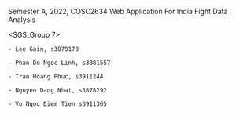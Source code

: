 Semester A, 2022, COSC2634 Web Application For India Fight Data Analysis 

<SGS_Group 7>

    - Lee Gain, s3878170

    - Phan Do Ngoc Linh, s3881557

    - Tran Hoang Phuc, s3911244

    - Nguyen Dang Nhat, s3878292

    - Vo Ngoc Diem Tien s3911365
